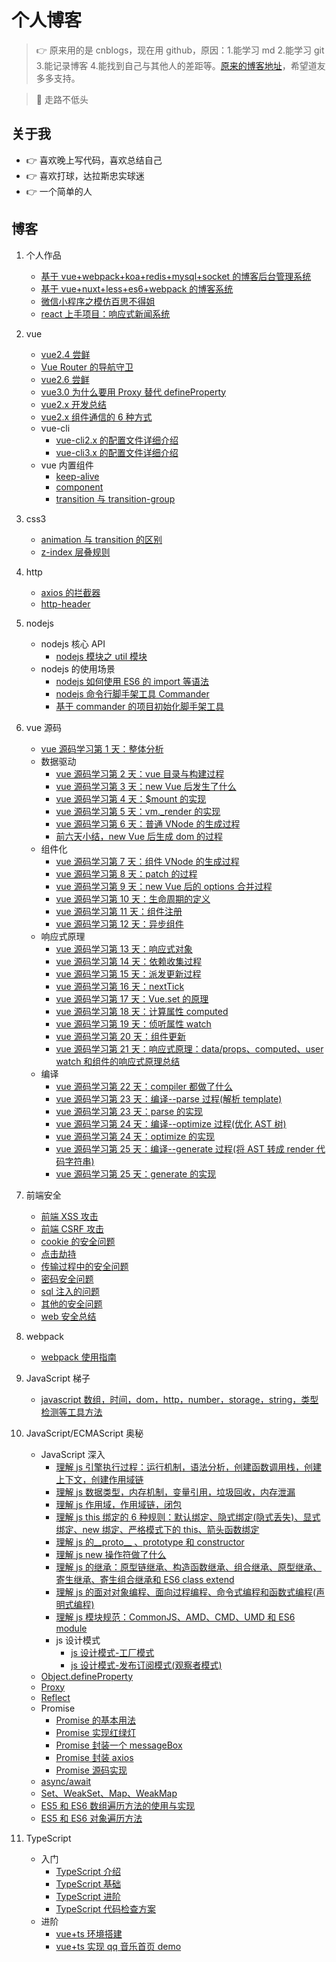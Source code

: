# 个人博客

> :point_right: 原来用的是 cnblogs，现在用 github，原因：1.能学习 md 2.能学习 git 3.能记录博客 4.能找到自己与其他人的差距等。[原来的博客地址](https://www.cnblogs.com/dirkhe/)，希望道友多多支持。

> :key: 走路不低头

## 关于我

- :point_right: 喜欢晚上写代码，喜欢总结自己
- :point_right: 喜欢打球，达拉斯忠实球迷
- :point_right: 一个简单的人

## 博客

1. 个人作品
   - [基于 vue+webpack+koa+redis+mysql+socket 的博客后台管理系统](https://github.com/dirkhe1051931999/vue-blog-management)
   - [基于 vue+nuxt+less+es6+webpack 的博客系统](https://github.com/dirkhe1051931999/vue-myBlog)
   - [微信小程序之模仿百思不得姐](https://github.com/dirkhe1051931999/wx-baisibudeqijie)
   - [react 上手项目：响应式新闻系统](https://github.com/dirkhe1051931999/react-simpleNews)
2. vue
   - [vue2.4 尝鲜](https://github.com/dirkhe1051931999/hjBlog/tree/master/blog-vue/lessons/02.md)
   - [Vue Router 的导航守卫](https://github.com/dirkhe1051931999/hjBlog/tree/master/blog-vue/lessons/01.md)
   - [vue2.6 尝鲜](https://github.com/dirkhe1051931999/hjBlog/tree/master/blog-vue/lessons/03.md)
   - [vue3.0 为什么要用 Proxy 替代 defineProperty](https://github.com/dirkhe1051931999/hjBlog/tree/master/blog-vue/lessons/04.md)
   - [vue2.x 开发总结](https://github.com/dirkhe1051931999/hjBlog/tree/master/blog-vue/lessons/05.md)
   - [vue2.x 组件通信的 6 种方式](https://github.com/dirkhe1051931999/hjBlog/tree/master/blog-vue/lessons/06.md)
   - vue-cli
     - [vue-cli2.x 的配置文件详细介绍](https://github.com/dirkhe1051931999/hjBlog/tree/master/blog-webpack/lessons/01.md)
     - [vue-cli3.x 的配置文件详细介绍](https://github.com/dirkhe1051931999/hjBlog/tree/master/blog-webpack/lessons/02.md)
   - vue 内置组件
     - [keep-alive](https://github.com/dirkhe1051931999/hjBlog/tree/master/blog-vue/lessons/07.md)
     - [component](https://github.com/dirkhe1051931999/hjBlog/tree/master/blog-vue/lessons/08.md)
     - [transition 与 transition-group](https://github.com/dirkhe1051931999/hjBlog/tree/master/blog-vue/lessons/09.md)
3. css3
   - [animation 与 transition 的区别](https://github.com/dirkhe1051931999/hjBlog/tree/master/blog-css/lessons/01.md)
   - [z-index 层叠规则](https://github.com/dirkhe1051931999/hjBlog/tree/master/blog-css/lessons/02.md)
4. http
   - [axios 的拦截器](https://github.com/dirkhe1051931999/hjBlog/tree/master/blog-http/lessons/01.md)
   - [http-header](https://github.com/dirkhe1051931999/hjBlog/tree/master/blog-http/lessons/02.md)
5. nodejs
   - nodejs 核心 API
     - [nodejs 模块之 util 模块](https://github.com/dirkhe1051931999/hjBlog/tree/master/blog-node/lessons/01.md)
   - nodejs 的使用场景
     - [nodejs 如何使用 ES6 的 import 等语法](https://github.com/dirkhe1051931999/hjBlog/tree/master/blog-node/lessons/02.md)
     - [nodejs 命令行脚手架工具 Commander](https://github.com/dirkhe1051931999/hjBlog/tree/master/blog-node/lessons/03.md)
     - [基于 commander 的项目初始化脚手架工具](https://github.com/dirkhe1051931999/common-demo/tree/master/node-icli)
6. vue 源码
   - [vue 源码学习第 1 天：整体分析](https://github.com/dirkhe1051931999/hjBlog/tree/master/blog-vue-sourcecode-study/lessons/01.md)
   - 数据驱动
     - [vue 源码学习第 2 天：vue 目录与构建过程](https://github.com/dirkhe1051931999/hjBlog/tree/master/blog-vue-sourcecode-study/lessons/02.md)
     - [vue 源码学习第 3 天：new Vue 后发生了什么](https://github.com/dirkhe1051931999/hjBlog/tree/master/blog-vue-sourcecode-study/lessons/03.md)
     - [vue 源码学习第 4 天：\$mount 的实现](https://github.com/dirkhe1051931999/hjBlog/tree/master/blog-vue-sourcecode-study/lessons/04.md)
     - [vue 源码学习第 5 天：vm.\_render 的实现](https://github.com/dirkhe1051931999/hjBlog/tree/master/blog-vue-sourcecode-study/lessons/05.md)
     - [vue 源码学习第 6 天：普通 VNode 的生成过程](https://github.com/dirkhe1051931999/hjBlog/tree/master/blog-vue-sourcecode-study/lessons/06.md)
     - [前六天小结，new Vue 后生成 dom 的过程](https://github.com/dirkhe1051931999/hjBlog/tree/master/blog-vue-sourcecode-study/lessons/07.md)
   - 组件化
     - [vue 源码学习第 7 天：组件 VNode 的生成过程](https://github.com/dirkhe1051931999/hjBlog/tree/master/blog-vue-sourcecode-study/lessons/08.md)
     - [vue 源码学习第 8 天：patch 的过程](https://github.com/dirkhe1051931999/hjBlog/tree/master/blog-vue-sourcecode-study/lessons/09.md)
     - [vue 源码学习第 9 天：new Vue 后的 options 合并过程](https://github.com/dirkhe1051931999/hjBlog/tree/master/blog-vue-sourcecode-study/lessons/10.md)
     - [vue 源码学习第 10 天：生命周期的定义](https://github.com/dirkhe1051931999/hjBlog/tree/master/blog-vue-sourcecode-study/lessons/11.md)
     - [vue 源码学习第 11 天：组件注册](https://github.com/dirkhe1051931999/hjBlog/tree/master/blog-vue-sourcecode-study/lessons/12.md)
     - [vue 源码学习第 12 天：异步组件](https://github.com/dirkhe1051931999/hjBlog/tree/master/blog-vue-sourcecode-study/lessons/13.md)
   - 响应式原理
     - [vue 源码学习第 13 天：响应式对象](https://github.com/dirkhe1051931999/hjBlog/tree/master/blog-vue-sourcecode-study/lessons/14.md)
     - [vue 源码学习第 14 天：依赖收集过程](https://github.com/dirkhe1051931999/hjBlog/tree/master/blog-vue-sourcecode-study/lessons/15.md)
     - [vue 源码学习第 15 天：派发更新过程](https://github.com/dirkhe1051931999/hjBlog/tree/master/blog-vue-sourcecode-study/lessons/16.md)
     - [vue 源码学习第 16 天：nextTick](https://github.com/dirkhe1051931999/hjBlog/tree/master/blog-vue-sourcecode-study/lessons/17.md)
     - [vue 源码学习第 17 天：Vue.set 的原理](https://github.com/dirkhe1051931999/hjBlog/tree/master/blog-vue-sourcecode-study/lessons/18.md)
     - [vue 源码学习第 18 天：计算属性 computed](https://github.com/dirkhe1051931999/hjBlog/tree/master/blog-vue-sourcecode-study/lessons/19.md)
     - [vue 源码学习第 19 天：侦听属性 watch](https://github.com/dirkhe1051931999/hjBlog/tree/master/blog-vue-sourcecode-study/lessons/20.md)
     - [vue 源码学习第 20 天：组件更新](https://github.com/dirkhe1051931999/hjBlog/tree/master/blog-vue-sourcecode-study/lessons/21.md)
     - [vue 源码学习第 21 天：响应式原理：data/props、computed、user watch 和组件的响应式原理总结](https://github.com/dirkhe1051931999/hjBlog/tree/master/blog-vue-sourcecode-study/lessons/22.md)
   - 编译
     - [vue 源码学习第 22 天：compiler 都做了什么](https://github.com/dirkhe1051931999/hjBlog/tree/master/blog-vue-sourcecode-study/lessons/23.md)
     - [vue 源码学习第 23 天：编译--parse 过程(解析 template)](https://github.com/dirkhe1051931999/hjBlog/tree/master/blog-vue-sourcecode-study/lessons/24.md)
     - [vue 源码学习第 23 天：parse 的实现](https://github.com/dirkhe1051931999/hjBlog/tree/master/blog-vue-sourcecode-study/lessons/26.md)
     - [vue 源码学习第 24 天：编译--optimize 过程(优化 AST 树)](https://github.com/dirkhe1051931999/hjBlog/tree/master/blog-vue-sourcecode-study/lessons/25.md)
     - [vue 源码学习第 24 天：optimize 的实现](https://github.com/dirkhe1051931999/hjBlog/tree/master/blog-vue-sourcecode-study/lessons/27.md)
     - [vue 源码学习第 25 天：编译--generate 过程(将 AST 转成 render 代码字符串)](https://github.com/dirkhe1051931999/hjBlog/tree/master/blog-vue-sourcecode-study/lessons/28.md)
     - [vue 源码学习第 25 天：generate 的实现](https://github.com/dirkhe1051931999/hjBlog/tree/master/blog-vue-sourcecode-study/lessons/29.md)
7. 前端安全
   - [前端 XSS 攻击](https://github.com/dirkhe1051931999/hjBlog/tree/master/blog-security/lessons/01.md)
   - [前端 CSRF 攻击](https://github.com/dirkhe1051931999/hjBlog/tree/master/blog-security/lessons/02.md)
   - [cookie 的安全问题](https://github.com/dirkhe1051931999/hjBlog/tree/master/blog-security/lessons/03.md)
   - [点击劫持](https://github.com/dirkhe1051931999/hjBlog/tree/master/blog-security/lessons/04.md)
   - [传输过程中的安全问题](https://github.com/dirkhe1051931999/hjBlog/tree/master/blog-security/lessons/05.md)
   - [密码安全问题](https://github.com/dirkhe1051931999/hjBlog/tree/master/blog-security/lessons/06.md)
   - [sql 注入的问题](https://github.com/dirkhe1051931999/hjBlog/tree/master/blog-security/lessons/07.md)
   - [其他的安全问题](https://github.com/dirkhe1051931999/hjBlog/tree/master/blog-security/lessons/08.md)
   - [web 安全总结](https://github.com/dirkhe1051931999/hjBlog/tree/master/blog-security/lessons/09.md)
8. webpack
   - [webpack 使用指南](https://github.com/dirkhe1051931999/common-demo/tree/master/webpack-study-notes)
9. JavaScript 梯子
   - [javascript 数组，时间，dom，http，number，storage，string，类型检测等工具方法](https://github.com/dirkhe1051931999/common-demo/tree/master/tools)
10. JavaScript/ECMAScript 奥秘

    - JavaScript 深入
      - [理解 js 引擎执行过程：运行机制，语法分析，创建函数调用栈，创建上下文，创建作用域链](https://github.com/dirkhe1051931999/hjBlog/tree/master/blog-JavaScript/lessons/03.md)
      - [理解 js 数据类型，内存机制，变量引用，垃圾回收，内存泄漏](https://github.com/dirkhe1051931999/hjBlog/tree/master/blog-JavaScript/lessons/13.md)
      - [理解 js 作用域，作用域链，闭包](https://github.com/dirkhe1051931999/hjBlog/tree/master/blog-JavaScript/lessons/14.md)
      - [理解 js this 绑定的 6 种规则：默认绑定、隐式绑定(隐式丢失)、显式绑定、new 绑定、严格模式下的 this、箭头函数绑定](https://github.com/dirkhe1051931999/hjBlog/tree/master/blog-JavaScript/lessons/15.md)
      - [理解 js 的\_\_proto\_\_ 、prototype 和 constructor](https://github.com/dirkhe1051931999/hjBlog/tree/master/blog-JavaScript/lessons/17.md)
      - [理解 js new 操作符做了什么](https://github.com/dirkhe1051931999/hjBlog/tree/master/blog-JavaScript/lessons/18.md)
      - [理解 js 的继承：原型链继承、构造函数继承、组合继承、原型继承、寄生继承、寄生组合继承和 ES6 class extend](https://github.com/dirkhe1051931999/hjBlog/tree/master/blog-JavaScript/lessons/19.md)
      - [理解 js 的面对对象编程、面向过程编程、命令式编程和函数式编程(声明式编程)](https://github.com/dirkhe1051931999/hjBlog/tree/master/blog-JavaScript/lessons/21.md)
      - [理解 js 模块规范：CommonJS、AMD、CMD、UMD 和 ES6 module](https://github.com/dirkhe1051931999/hjBlog/tree/master/blog-JavaScript/lessons/22.md)
      - js 设计模式
        - [js 设计模式-工厂模式](https://github.com/dirkhe1051931999/hjBlog/tree/master/blog-JavaScript/lessons/20.md)
        - [js 设计模式-发布订阅模式(观察者模式)](https://github.com/dirkhe1051931999/hjBlog/tree/master/blog-JavaScript/lessons/23.md)
    - [Object.defineProperty](https://github.com/dirkhe1051931999/hjBlog/tree/master/blog-JavaScript/lessons/01.md)
    - [Proxy](https://github.com/dirkhe1051931999/hjBlog/tree/master/blog-JavaScript/lessons/02.md)
    - [Reflect](https://github.com/dirkhe1051931999/hjBlog/tree/master/blog-JavaScript/lessons/04.md)
    - Promise
      - [Promise 的基本用法](https://github.com/dirkhe1051931999/hjBlog/tree/master/blog-JavaScript/lessons/05.md)
      - [Promise 实现红绿灯](https://github.com/dirkhe1051931999/hjBlog/tree/master/blog-JavaScript/lessons/06.md)
      - [Promise 封装一个 messageBox](https://github.com/dirkhe1051931999/hjBlog/tree/master/blog-JavaScript/lessons/07.md)
      - [Promise 封装 axios](https://github.com/dirkhe1051931999/hjBlog/tree/master/blog-JavaScript/lessons/08.md)
      - [Promise 源码实现](https://github.com/dirkhe1051931999/hjBlog/tree/master/blog-JavaScript/lessons/16.md)
    - [async/await](https://github.com/dirkhe1051931999/hjBlog/tree/master/blog-JavaScript/lessons/09.md)
    - [Set、WeakSet、Map、WeakMap](https://github.com/dirkhe1051931999/hjBlog/tree/master/blog-JavaScript/lessons/10.md)
    - [ES5 和 ES6 数组遍历方法的使用与实现](https://github.com/dirkhe1051931999/hjBlog/tree/master/blog-JavaScript/lessons/11.md)
    - [ES5 和 ES6 对象遍历方法](https://github.com/dirkhe1051931999/hjBlog/tree/master/blog-JavaScript/lessons/12.md)

11. TypeScript
    - 入门
      - [TypeScript 介绍](https://github.com/dirkhe1051931999/hjBlog/tree/master/blog-TypeScript/lessons/00.md)
      - [TypeScript 基础](https://github.com/dirkhe1051931999/hjBlog/tree/master/blog-TypeScript/lessons/01.md)
      - [TypeScript 进阶](https://github.com/dirkhe1051931999/hjBlog/tree/master/blog-TypeScript/lessons/02.md)
      - [TypeScript 代码检查方案](https://github.com/dirkhe1051931999/hjBlog/tree/master/blog-TypeScript/lessons/03.md)
    - 进阶
      - [vue+ts 环境搭建](https://github.com/dirkhe1051931999/common-demo/tree/master/vue-with-ts-env)
      - [vue+ts 实现 qq 音乐首页 demo](https://github.com/dirkhe1051931999/common-demo/tree/master/vue-pug-ts-demo)
